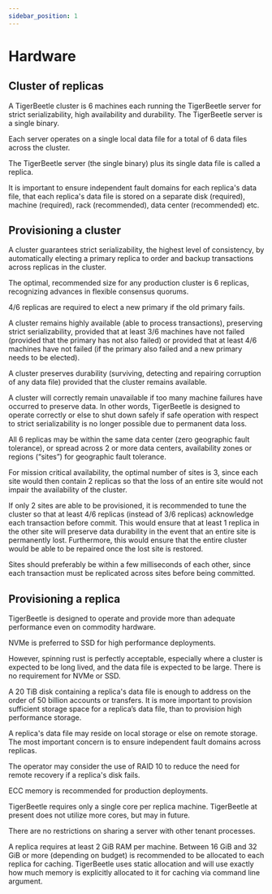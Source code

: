 ```yaml
---
sidebar_position: 1
---
```


# Hardware

## Cluster of replicas

A TigerBeetle cluster is 6 machines each running the TigerBeetle server for strict serializability,
high availability and durability. The TigerBeetle server is a single binary.

Each server operates on a single local data file for a total of 6 data files across the cluster.

The TigerBeetle server (the single binary) plus its single data file is called a replica.

It is important to ensure independent fault domains for each replica's data file, that each
replica's data file is stored on a separate disk (required), machine (required), rack (recommended),
data center (recommended) etc.

## Provisioning a cluster

A cluster guarantees strict serializability, the highest level of consistency, by automatically
electing a primary replica to order and backup transactions across replicas in the cluster.

The optimal, recommended size for any production cluster is 6 replicas, recognizing advances in
flexible consensus quorums.

4/6 replicas are required to elect a new primary if the old primary fails.

A cluster remains highly available (able to process transactions), preserving strict
serializability, provided that at least 3/6 machines have not failed (provided that the primary has
not also failed) or provided that at least 4/6 machines have not failed (if the primary also failed
and a new primary needs to be elected).

A cluster preserves durability (surviving, detecting and repairing corruption of any data file)
provided that the cluster remains available.

A cluster will correctly remain unavailable if too many machine failures have occurred to preserve
data. In other words, TigerBeetle is designed to operate correctly or else to shut down safely if
safe operation with respect to strict serializability is no longer possible due to permanent data
loss.

All 6 replicas may be within the same data center (zero geographic fault tolerance), or spread
across 2 or more data centers, availability zones or regions (“sites”) for geographic fault
tolerance.

For mission critical availability, the optimal number of sites is 3, since each site would then
contain 2 replicas so that the loss of an entire site would not impair the availability of the
cluster.

If only 2 sites are able to be provisioned, it is recommended to tune the cluster so that at least
4/6 replicas (instead of 3/6 replicas) acknowledge each transaction before commit. This would ensure
that at least 1 replica in the other site will preserve data durability in the event that an entire
site is permanently lost. Furthermore, this would ensure that the entire cluster would be able to be
repaired once the lost site is restored.

Sites should preferably be within a few milliseconds of each other, since each transaction must be
replicated across sites before being committed.

## Provisioning a replica

TigerBeetle is designed to operate and provide more than adequate performance even on commodity
hardware.

NVMe is preferred to SSD for high performance deployments.

However, spinning rust is perfectly acceptable, especially where a cluster is expected to be long
lived, and the data file is expected to be large. There is no requirement for NVMe or SSD.

A 20 TiB disk containing a replica's data file is enough to address on the order of 50 billion
accounts or transfers. It is more important to provision sufficient storage space for a replica’s
data file, than to provision high performance storage.

A replica's data file may reside on local storage or else on remote storage. The most important
concern is to ensure independent fault domains across replicas.

The operator may consider the use of RAID 10 to reduce the need for remote recovery if a replica's
disk fails.

ECC memory is recommended for production deployments.

TigerBeetle requires only a single core per replica machine. TigerBeetle at present does not utilize
more cores, but may in future.

There are no restrictions on sharing a server with other tenant processes.

A replica requires at least 2 GiB RAM per machine. Between 16 GiB and 32 GiB or more (depending on
budget) is recommended to be allocated to each replica for caching. TigerBeetle uses static
allocation and will use exactly how much memory is explicitly allocated to it for caching via
command line argument.
